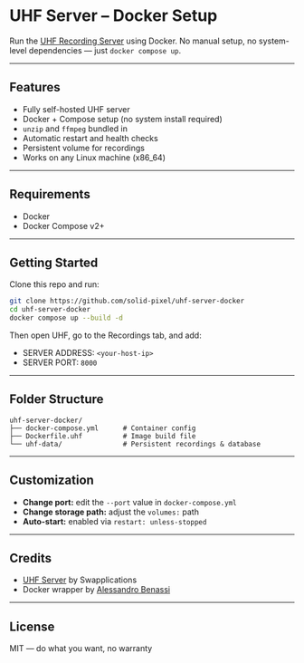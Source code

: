 # UHF Server – Docker Setup

Run the [UHF Recording Server](https://www.uhfapp.com/server) using Docker. No manual setup, no system-level dependencies — just `docker compose up`.

---

## Features

- Fully self-hosted UHF server
- Docker + Compose setup (no system install required)
- `unzip` and `ffmpeg` bundled in
- Automatic restart and health checks
- Persistent volume for recordings
- Works on any Linux machine (x86_64)

---

## Requirements

- Docker
- Docker Compose v2+

---

## Getting Started

Clone this repo and run:

```bash
git clone https://github.com/solid-pixel/uhf-server-docker
cd uhf-server-docker
docker compose up --build -d
```

Then open UHF, go to the Recordings tab, and add:

- SERVER ADDRESS: `<your-host-ip>`
- SERVER PORT: `8000`

---

## Folder Structure

```
uhf-server-docker/
├── docker-compose.yml      # Container config
├── Dockerfile.uhf          # Image build file
└── uhf-data/               # Persistent recordings & database
```

---

## Customization

- **Change port:** edit the `--port` value in `docker-compose.yml`
- **Change storage path:** adjust the `volumes:` path
- **Auto-start:** enabled via `restart: unless-stopped`


---

## Credits

- [UHF Server](https://www.uhfapp.com) by Swapplications
- Docker wrapper by [Alessandro Benassi](https://github.com/solid-pixel)

---

## License

MIT — do what you want, no warranty
